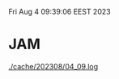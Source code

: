 Fri Aug  4 09:39:06 EEST 2023
# JAM
<a href='./cache/202308/04_09.log'>./cache/202308/04_09.log</a>
